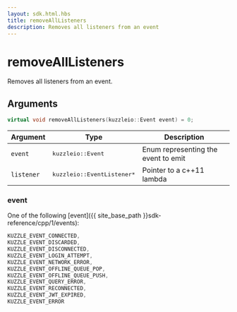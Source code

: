 ```yaml
---
layout: sdk.html.hbs
title: removeAllListeners
description: Removes all listeners from an event
---
```


# removeAllListeners

Removes all listeners from an event.

## Arguments

```cpp
virtual void removeAllListeners(kuzzleio::Event event) = 0;
```

| Argument   | Type                      | Description
| ---------- | ------------------------- | ---------------------------
| `event`    | <pre>kuzzleio::Event</pre>  | Enum representing the event to emit
| `listener` | <pre>kuzzleio::EventListener\*</pre> | Pointer to a c++11 lambda

### event

One of the following [event]({{ site_base_path }}sdk-reference/cpp/1/events):

```cpp
KUZZLE_EVENT_CONNECTED,
KUZZLE_EVENT_DISCARDED,
KUZZLE_EVENT_DISCONNECTED,
KUZZLE_EVENT_LOGIN_ATTEMPT,
KUZZLE_EVENT_NETWORK_ERROR,
KUZZLE_EVENT_OFFLINE_QUEUE_POP,
KUZZLE_EVENT_OFFLINE_QUEUE_PUSH,
KUZZLE_EVENT_QUERY_ERROR,
KUZZLE_EVENT_RECONNECTED,
KUZZLE_EVENT_JWT_EXPIRED,
KUZZLE_EVENT_ERROR
```
